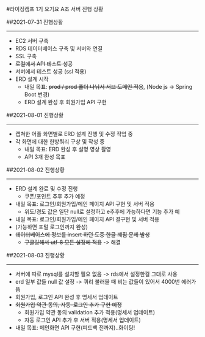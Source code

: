 #라이징캠프 1기 요기요 A조 서버 진행 상황

##2021-07-31 진행상황

---
- EC2 서버 구축
- RDS 데이터베이스 구축 및 서버와 연결
- SSL 구축
- ~~로컬에서 API 테스트 성공~~
- 서버에서 테스트 성공 (ssl 적용)
- ERD 설계 시작
  - 내일 목표: ~~prod / prod 폴더 나눠서 서브 도메인 적용~~, (Node js -> Spring Boot 변경)
  - ERD 설계 완성 후 회원가입 API 구현

##2021-08-01 진행상황

---
- 캡쳐한 어플 화면별로 ERD 설계 진행 및 수정 작업 중
- 각 화면에 대한 한방쿼리 구상 및 작성 중
  - 내일 목표: ERD 완성 후 설명 영상 촬영
  - API 3개 완성 목표

##2021-08-02 진행상황

---
- ERD 설계 완료 및 수정 진행
  - 쿠폰/포인트 추후 추가 예정
- 내일 목표: 로그인/회원가입/메인 페이지 API 구현 및 서버 적용
  - 위도/경도 값은 일단 null로 설정하고 e추후에 가능하다면 기능 추가 예
- 내일 목표: 로그인/회원가입/메인 페이지 API 결구현 및 서버 적용
- (가능하면 포털 로그인까지 완성)
- ~~데이터베이스에 정보를 insert 하던 도중 한글 꺠짐 문제 발생~~
  - ~~구글링해서 utf-8 모든 설정에 적용~~ -> 해결
  
##2021-08-03 진행상황

---
- 서버에 따로 mysql를 설치할 필요 없음 -> rds에서 설정한걸 그대로 사용
- erd 일부 값들 null 값 설정 -> 쿼리 불러올 때 비는 값들이 있어서 4000번 에러가 뜸
- 회원가입, 로그인 API 완성 후 명세서 업데이트
- ~~회원가입 약관 동의, 자동-로그인 추가 구현 예정~~
  - 회원가입 약관 동의 validation 추가 적용(명세서 업데이트)
  - 자동 로그인 API 추가 후 서버 적용(명세서 업데이트)
- 내일 목표: 메인화면 API 구현(피드백 전까지)..화이팅!  